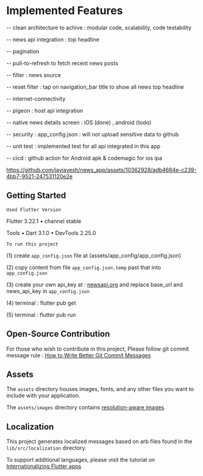 # Implemented Features

-- clean architecture to achive : modular code, scalability, code testability 

-- news api integration : top headline

-- pagination

-- pull-to-refresh to fetch recent news posts

-- filter : news source

-- reset filter : tap on navigation_bar title to show all news top headline

-- internet-connectivity

-- pigeon : host api integration

-- native news details screen : iOS (done) , android (todo)

-- security : app_config.json : will not upload sensitive data to github

-- unit test : implemented test for all api integrated in this app

-- cicd : github action for Android apk & codemagic for ios ipa


https://github.com/jayjayesh/news_app/assets/10362928/adb4684e-c239-4bb7-9521-247531120e2e




## Getting Started

`Used Flutter Version`

Flutter 3.22.1 • channel stable

Tools • Dart 3.1.0 • DevTools 2.25.0

`To run this project`

(1) create `app_config.json` file at (assets/app_config/app_config.json)

(2) copy content from file `app_config.json.temp` past that into `app_config.json` 

(3) create your own api_key at : [newsapi.org](https://newsapi.org) and replace base_url and news_api_key in `app_config.json` 

(4) terminal : flutter pub get

(5) terminal : flutter pub run

## Open-Source Contribution
For those who wish to contribute in this project, Please follow git commit message rule : [How to Write Better Git Commit Messages](https://www.freecodecamp.org/news/how-to-write-better-git-commit-messages)

## Assets

The `assets` directory houses images, fonts, and any other files you want to
include with your application.

The `assets/images` directory contains [resolution-aware
images](https://flutter.dev/docs/development/ui/assets-and-images#resolution-aware).

## Localization

This project generates localized messages based on arb files found in
the `lib/src/localization` directory.

To support additional languages, please visit the tutorial on
[Internationalizing Flutter
apps](https://flutter.dev/docs/development/accessibility-and-localization/internationalization)
